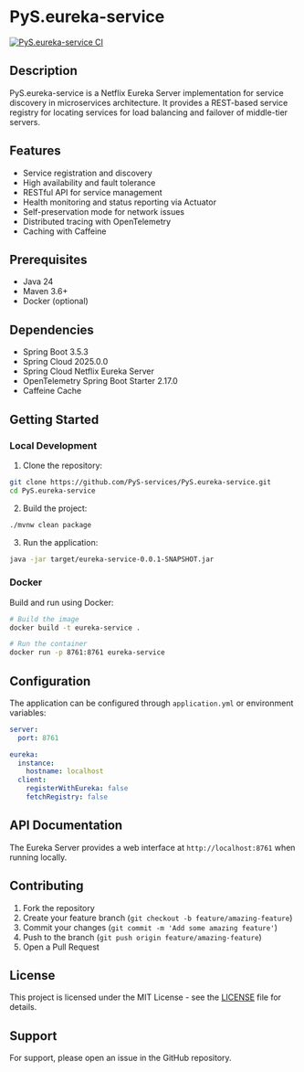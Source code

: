 # PyS.eureka-service

[![PyS.eureka-service CI](https://github.com/PyS-services/PyS.eureka-service/actions/workflows/maven.yml/badge.svg?branch=main)](https://github.com/PyS-services/PyS.eureka-service/actions/workflows/maven.yml)

## Description

PyS.eureka-service is a Netflix Eureka Server implementation for service discovery in microservices architecture. It provides a REST-based service registry for locating services for load balancing and failover of middle-tier servers.

## Features

- Service registration and discovery
- High availability and fault tolerance
- RESTful API for service management
- Health monitoring and status reporting via Actuator
- Self-preservation mode for network issues
- Distributed tracing with OpenTelemetry
- Caching with Caffeine

## Prerequisites

- Java 24
- Maven 3.6+
- Docker (optional)

## Dependencies

- Spring Boot 3.5.3
- Spring Cloud 2025.0.0
- Spring Cloud Netflix Eureka Server
- OpenTelemetry Spring Boot Starter 2.17.0
- Caffeine Cache

## Getting Started

### Local Development

1. Clone the repository:
```bash
git clone https://github.com/PyS-services/PyS.eureka-service.git
cd PyS.eureka-service
```

2. Build the project:
```bash
./mvnw clean package
```

3. Run the application:
```bash
java -jar target/eureka-service-0.0.1-SNAPSHOT.jar
```

### Docker

Build and run using Docker:

```bash
# Build the image
docker build -t eureka-service .

# Run the container
docker run -p 8761:8761 eureka-service
```

## Configuration

The application can be configured through `application.yml` or environment variables:

```yaml
server:
  port: 8761

eureka:
  instance:
    hostname: localhost
  client:
    registerWithEureka: false
    fetchRegistry: false
```

## API Documentation

The Eureka Server provides a web interface at `http://localhost:8761` when running locally.

## Contributing

1. Fork the repository
2. Create your feature branch (`git checkout -b feature/amazing-feature`)
3. Commit your changes (`git commit -m 'Add some amazing feature'`)
4. Push to the branch (`git push origin feature/amazing-feature`)
5. Open a Pull Request

## License

This project is licensed under the MIT License - see the [LICENSE](LICENSE) file for details.

## Support

For support, please open an issue in the GitHub repository.

